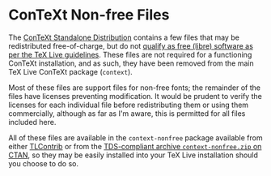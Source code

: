 <!-- ConTeXt Packaging Scripts
     https://github.com/gucci-on-fleek/context-packaging
     SPDX-License-Identifier: CC0-1.0+
     SPDX-FileCopyrightText: 2025 Max Chernoff -->

ConTeXt Non-free Files
======================

The [ConTeXt Standalone
Distribution](https://wiki.contextgarden.net/Introduction/Installation)
contains a few files that may be redistributed free-of-charge, but do
not [qualify as free (libre) software as per the TeX Live
guidelines](https://tug.org/texlive/pkgcontrib.html). These files are
not required for a functioning ConTeXt installation, and as such, they
have been removed from the main TeX Live ConTeXt package (`context`).

Most of these files are support files for non-free fonts; the remainder
of the files have licenses preventing modification. It would be prudent
to verify the licenses for each individual file before redistributing
them or using them commercially, although as far as I'm aware, this is
permitted for all files included here.

All of these files are available in the `context-nonfree` package
available from either [TLContrib](https://contrib.texlive.info/) or from
the [TDS-compliant archive `context-nonfree.zip` on
CTAN][context-nonfree.zip], so they may be easily installed into your
TeX Live installation should you choose to do so.

<!-- BEGIN github -->
   [context-nonfree.zip]: https://mirrors.ctan.org/macros/context/base/archives/context-nonfree.zip
<!-- END github -->

<!-- LINKS ctan
   [context-nonfree.zip]: ../archives/context-nonfree.zip
     LINKS ctan -->
